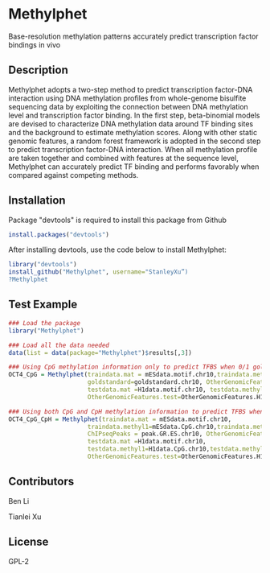 # Methylphet
Base-resolution methylation patterns accurately predict transcription factor bindings in vivo

## Description
Methylphet adopts a two-step method to predict transcription factor-DNA interaction using DNA methylation profiles from whole-genome bisulfite sequencing data by exploiting the connection between DNA methylation level and transcription factor binding. In the first step, beta-binomial models are devised to characterize DNA methylation data around TF binding sites and the background to estimate methylation scores. Along with other static genomic features, a random forest framework is adopted in the second step to predict transcription factor-DNA interaction. When all methylation profile are taken together and combined with features at the sequence level, Methylphet can accurately predict TF binding and performs favorably when compared against competing methods.


## Installation

Package "devtools" is required to install this package from Github

```R
install.packages("devtools")
```

After installing devtools, use the code below to install Methylphet:

```R
library("devtools")
install_github("Methylphet", username="StanleyXu”)
?Methylphet
```

## Test Example

```R
### Load the package
library("Methylphet")

### Load all the data needed 
data(list = data(package="Methylphet")$results[,3])

### Using CpG methylation information only to predict TFBS when 0/1 golden standard is provided.
OCT4_CpG = Methylphet(traindata.mat = mESdata.motif.chr10,traindata.methyl1=mESdata.CpG.chr10, 
                      goldstandard=goldstandard.chr10, OtherGenomicFeatures.train=OtherGenomicFeatures.mES.chr10,
                      testdata.mat =H1data.motif.chr10, testdata.methyl1=H1data.CpG.chr10,
                      OtherGenomicFeatures.test=OtherGenomicFeatures.H1.chr10)

### Using both CpG and CpH methylation information to predict TFBS when location for ChIP-seq peaks are provided.
OCT4_CpG_CpH = Methylphet(traindata.mat = mESdata.motif.chr10,
                      traindata.methyl1=mESdata.CpG.chr10,traindata.methyl2=mESdata.CpH.chr10,
                      ChIPseqPeaks = peak.GR.ES.chr10, OtherGenomicFeatures.train=OtherGenomicFeatures.mES.chr10,
                      testdata.mat =H1data.motif.chr10, 
                      testdata.methyl1=H1data.CpG.chr10,testdata.methyl2=H1data.CpH.chr10,
                      OtherGenomicFeatures.test=OtherGenomicFeatures.H1.chr10)
```



## Contributors

Ben Li

Tianlei Xu

## License
GPL-2
